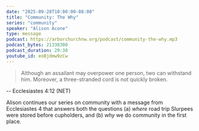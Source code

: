 ```yaml
---
date: "2025-09-28T10:00:00-08:00"
title: "Community: The Why"
series: "community"
speaker: "Alison Acone"
type: message
podcast: https://arborchurchnw.org/podcast/community-the-why.mp3
podcast_bytes: 21338300
podcast_duration: 29:38
youtube_id: eoBjdmw9zCw
---
```



> Although an assailant may overpower one person, two can withstand him. Moreover, a three-stranded cord is not quickly broken.

-- Ecclesiastes 4:12 (NET)

Alison continues our series on community with a message from Ecclesiastes 4 that answers both the questions (a) _where_
road trip Slurpees were stored before cupholders, and (b) _why_ we do community in the first place. 

